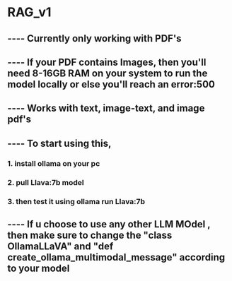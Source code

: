 # RAG_v1

 ## ---- Currently only working with PDF's
 ## ---- If your PDF contains Images, then you'll need 8-16GB RAM on your system to run the model locally or else you'll reach an error:500
 ## ---- Works with text, image-text, and image pdf's 
 ## ---- To start using this, 
 ###     1. install ollama on your pc
 ###     2. pull Llava:7b model
 ###     3. then test it using ollama run Llava:7b
 ## ---- If u choose to use any other LLM MOdel , then make sure to change the "class OllamaLLaVA" and "def create_ollama_multimodal_message" according to your model
